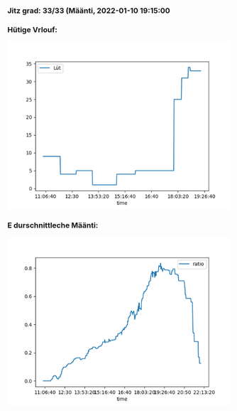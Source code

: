 ### Jitz grad: 33/33 (Määnti, 2022-01-10 19:15:00

### Hütige Vrlouf:
![Graph](Today.png)

### E durschnittleche Määnti:
![Graph](Määnti.png)